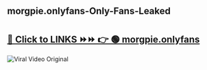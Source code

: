 
 ## morgpie.onlyfans-Only-Fans-Leaked

# <h2><a href="https://clipsfans.com/morgpie.onlyfans&ref=git">🔗 Click to LINKS ⏩⏩ 👉 🟢 morgpie.onlyfans </a></h2>

<a href="https://clipsfans.com/morgpie.onlyfans&ref=git" rel="nofollow" data-target="animated-image.originalLink"><img src="https://i.ibb.co.com/xMMVF88/686577567.gif" alt="Viral Video Original" style="max-width: 100%; display: inline-block;" data-target="animated-image.originalImage"></a>
